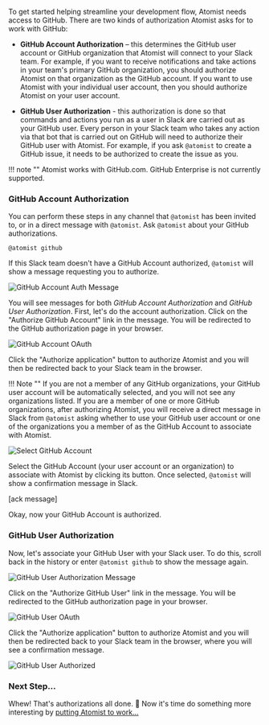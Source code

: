 To get started helping streamline your development flow, Atomist needs access to GitHub. There are two kinds of authorization Atomist asks for to work with GitHub:

- **GitHub Account Authorization** – this determines the GitHub user account or GitHub organization that Atomist will connect to your Slack team. For example, if you want to receive notifications and take actions in your team's primary GitHub organization, you should authorize Atomist on that organization as the GitHub account. If you want to use Atomist with your individual user account, then you should authorize Atomist on your user account.

- **GitHub User Authorization** - this authorization is done so that commands and actions you run as a user in Slack are carried out as your GitHub user. Every person in your Slack team who takes any action via that bot that is carried out on GitHub will need to authorize their GitHub user with Atomist. For example, if you ask `@atomist` to create a GitHub issue, it needs to be authorized to create the issue as you.

!!! note ""
    Atomist works with GitHub.com. GitHub Enterprise is not currently supported.

### GitHub Account Authorization

You can perform these steps in any channel that `@atomist` has been invited to, or in a direct message with `@atomist`. Ask `@atomist` about your GitHub authorizations.

```
@atomist github
```

If this Slack team doesn't have a GitHub Account authorized, `@atomist` will show a message requesting you to authorize.

<div class="ss-container">
  <img src="../images/github-account-auth.png" alt="GitHub Account Auth Message" class="ss-medium">
</div>

You will see messages for both _GitHub Account Authorization_ and _GitHub User Authorization_. First, let's do the account authorization. Click on the "Authorize GitHub Account" link in the message. You will be redirected to the GitHub authorization page in your browser.

<div class="ss-container">
  <img src="../images/github-account-oauth.png" alt="GitHub Account OAuth" class="ss-medium">
</div>

Click the "Authorize application" button to authorize Atomist and you will then be redirected back to your Slack team in the browser.

!!! Note ""
    If you are not a member of any GitHub organizations, your GitHub user account will be automatically selected, and you will not see any organizations listed. If you are a member of one or more GitHub organizations, after authorizing Atomist, you will receive a direct message in Slack from `@atomist` asking whether to use your GitHub user account or one of the organizations you a member of as the GitHub Account to associate with Atomist.

<div class="ss-container">
  <img src="../images/github-account-select.png" alt="Select GitHub Account" class="ss-medium">
</div>

Select the GitHub Account (your user account or an organization) to associate with Atomist by clicking its button. Once selected, `@atomist` will show a confirmation message in Slack.

[ack message]

Okay, now your GitHub Account is authorized.

### GitHub User Authorization

Now, let's associate your GitHub User with your Slack user. To do this, scroll back in the history or enter `@atomist github` to show the message again.

<div class="ss-container">
  <img src="../images/github-user-auth.png" alt="GitHub User Authorization Message" class="ss-medium">
</div>

Click on the "Authorize GitHub User" link in the message. You will be redirected to the GitHub authorization page in your browser.

<div class="ss-container">
  <img src="../images/github-user-oauth.png" alt="GitHub User OAuth" class="ss-medium">
</div>

Click the "Authorize application" button to authorize Atomist and you will then be redirected back to your Slack team in the browser, where you will see a confirmation message.

<div class="ss-container">
  <img src="../images/github-user-authorized.png" alt="GitHub User Authorized" class="ss-medium">
</div>

### Next Step...

Whew! That's authorizations all done. :tada:
Now it's time do something more interesting by [putting Atomist to work...](putting-atomist-to-work.md)
